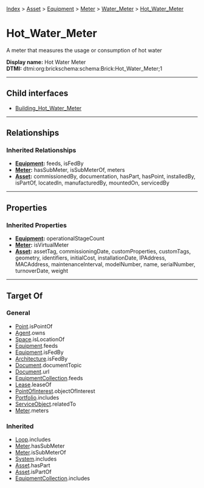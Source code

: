 [Index](../../../../../index.md) > [Asset](../../../../Asset.md) > [Equipment](../../../Equipment.md) > [Meter](../../Meter.md) > [Water_Meter](../Water_Meter.md) > [Hot_Water_Meter](#)
# Hot_Water_Meter

A meter that measures the usage or consumption of hot water


**Display name:** Hot Water Meter<br />
**DTMI:** dtmi:org:brickschema:schema:Brick:Hot_Water_Meter;1

---

## Child interfaces
* [Building_Hot_Water_Meter](Building-.md)

---

## Relationships

### Inherited Relationships
* **[Equipment](../../../Equipment.md):** feeds, isFedBy
* **[Meter](../../Meter.md):** hasSubMeter, isSubMeterOf, meters
* **[Asset](../../../../Asset.md):** commissionedBy, documentation, hasPart, hasPoint, installedBy, isPartOf, locatedIn, manufacturedBy, mountedOn, servicedBy

---

## Properties

### Inherited Properties
* **[Equipment](../../../Equipment.md):** operationalStageCount
* **[Meter](../../Meter.md):** isVirtualMeter
* **[Asset](../../../../Asset.md):** assetTag, commissioningDate, customProperties, customTags, geometry, identifiers, initialCost, installationDate, IPAddress, MACAddress, maintenanceInterval, modelNumber, name, serialNumber, turnoverDate, weight

---

## Target Of
### General
* [Point](../../../../../Point/Point.md).isPointOf
* [Agent](../../../../../Agent/Agent.md).owns
* [Space](../../../../../Space/Space.md).isLocationOf
* [Equipment](../../../Equipment.md).feeds
* [Equipment](../../../Equipment.md).isFedBy
* [Architecture](../../../../../Space/Architecture/Architecture.md).isFedBy
* [Document](../../../../../Information/Document/Document.md).documentTopic
* [Document](../../../../../Information/Document/Document.md).url
* [EquipmentCollection](../../../../../Collection/Equipment-.md).feeds
* [Lease](../../../../../Event/Lease.md).leaseOf
* [PointOfInterest](../../../../../Information/PointOfInterest.md).objectOfInterest
* [Portfolio](../../../../../Collection/Portfolio.md).includes
* [ServiceObject](../../../../../Information/ServiceObject/ServiceObject.md).relatedTo
* [Meter](../../Meter.md).meters
### Inherited
* [Loop](../../../../../Collection/Loop/Loop.md).includes
* [Meter](../../Meter.md).hasSubMeter
* [Meter](../../Meter.md).isSubMeterOf
* [System](../../../../../Collection/System/System.md).includes
* [Asset](../../../../Asset.md).hasPart
* [Asset](../../../../Asset.md).isPartOf
* [EquipmentCollection](../../../../../Collection/Equipment-.md).includes
